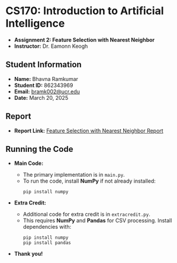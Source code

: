 # CS170: Introduction to Artificial Intelligence  
- **Assignment 2: Feature Selection with Nearest Neighbor**  
- **Instructor:** Dr. Eamonn Keogh  

## Student Information  
- **Name:** Bhavna Ramkumar  
- **Student ID:** 862343969  
- **Email:** bramk002@ucr.edu  
- **Date:** March 20, 2025  

## Report  
- **Report Link:** [Feature Selection with Nearest Neighbor Report](https://docs.google.com/document/d/1cuANjDpEI6Ns_GaBy4LGBceh6pDGwrBqL58PUw6teKg/edit?usp=sharing)  

## Running the Code  

- **Main Code:**  
  - The primary implementation is in `main.py`.  
  - To run the code, install **NumPy** if not already installed:  
    ```
    pip install numpy
    ```

- **Extra Credit:**  
  - Additional code for extra credit is in `extracredit.py`.  
  - This requires **NumPy** and **Pandas** for CSV processing. Install dependencies with:  
    ```
    pip install numpy
    pip install pandas
    ```

- **Thank you!** 
